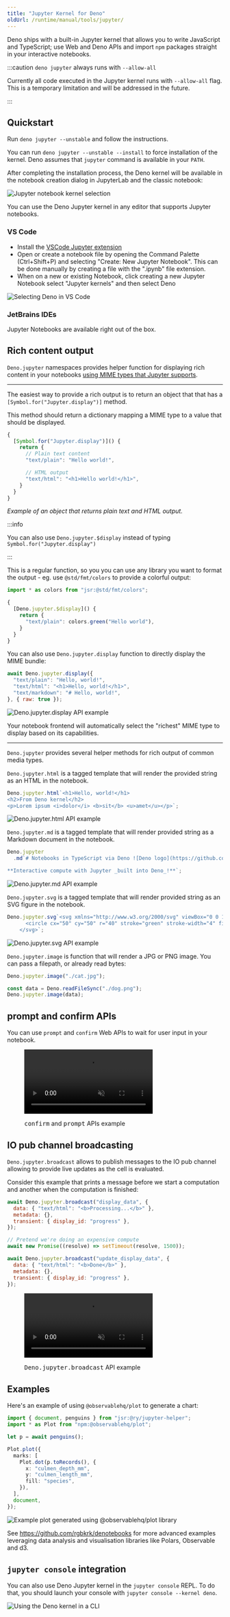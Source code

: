 ```yaml
---
title: "Jupyter Kernel for Deno"
oldUrl: /runtime/manual/tools/jupyter/
---
```


Deno ships with a built-in Jupyter kernel that allows you to write JavaScript
and TypeScript; use Web and Deno APIs and import `npm` packages straight in your
interactive notebooks.

:::caution `deno jupyter` always runs with `--allow-all`

Currently all code executed in the Jupyter kernel runs with `--allow-all` flag.
This is a temporary limitation and will be addressed in the future.

:::

## Quickstart

Run `deno jupyter --unstable` and follow the instructions.

You can run `deno jupyter --unstable --install` to force installation of the
kernel. Deno assumes that `jupyter` command is available in your `PATH`.

After completing the installation process, the Deno kernel will be available in
the notebook creation dialog in JupyterLab and the classic notebook:

![Jupyter notebook kernel selection](../images/jupyter_notebook.png)

You can use the Deno Jupyter kernel in any editor that supports Jupyter
notebooks.

### VS Code

- Install the
  [VSCode Jupyter extension](https://marketplace.visualstudio.com/items?itemName=ms-toolsai.jupyter)
- Open or create a notebook file by opening the Command Palette (Ctrl+Shift+P)
  and selecting "Create: New Jupyter Notebook". This can be done manually by
  creating a file with the ".ipynb" file extension.
- When on a new or existing Notebook, click creating a new Jupyter Notebook
  select "Jupyter kernels" and then select Deno

![Selecting Deno in VS Code](https://github.com/denoland/deno-docs/assets/836375/32f0ccc3-35f7-47e5-84f4-17c20a5b5732)

### JetBrains IDEs

Jupyter Notebooks are available right out of the box.

## Rich content output

`Deno.jupyter` namespaces provides helper function for displaying rich content
in your notebooks
[using MIME types that Jupyter supports](https://docs.jupyter.org/en/latest/reference/mimetype.html).

---

The easiest way to provide a rich output is to return an object that that has a
`[Symbol.for("Jupyter.display")]` method.

This method should return a dictionary mapping a MIME type to a value that
should be displayed.

```ts
{
  [Symbol.for("Jupyter.display")]() {
    return {
      // Plain text content
      "text/plain": "Hello world!",

      // HTML output
      "text/html": "<h1>Hello world!</h1>",
    }
  }
}
```

_Example of an object that returns plain text and HTML output._

:::info

You can also use `Deno.jupyter.$display` instead of typing
`Symbol.for("Jupyter.display")`

:::

This is a regular function, so you you can use any library you want to format
the output - eg. use `@std/fmt/colors` to provide a colorful output:

```ts
import * as colors from "jsr:@std/fmt/colors";

{
  [Deno.jupyter.$display]() {
    return {
      "text/plain": colors.green("Hello world"),
    }
  }
}
```

You can also use `Deno.jupyter.display` function to directly display the MIME
bundle:

```js
await Deno.jupyter.display({
  "text/plain": "Hello, world!",
  "text/html": "<h1>Hello, world!</h1>",
  "text/markdown": "# Hello, world!",
}, { raw: true });
```

![`Deno.jupyter.display` API example](../images/jupyter-display.png)

Your notebook frontend will automatically select the "richest" MIME type to
display based on its capabilities.

---

`Deno.jupyter` provides several helper methods for rich output of common media
types.

`Deno.jupyter.html` is a tagged template that will render the provided string as an
HTML in the notebook.

```js
Deno.jupyter.html`<h1>Hello, world!</h1>
<h2>From Deno kernel</h2>
<p>Lorem ipsum <i>dolor</i> <b>sit</b> <u>amet</u></p>`;
```

![`Deno.jupyter.html` API example](../images/jupyter-html.png)

`Deno.jupyter.md` is a tagged template that will render provided string as a
Markdown document in the notebook.

```js
Deno.jupyter
  .md`# Notebooks in TypeScript via Deno ![Deno logo](https://github.com/denoland.png?size=32)

**Interactive compute with Jupyter _built into Deno_!**`;
```

![`Deno.jupyter.md` API example](../images/jupyter-md.png)

`Deno.jupyter.svg` is a tagged template that will render provided string as an
SVG figure in the notebook.

```js
Deno.jupyter.svg`<svg xmlns="http://www.w3.org/2000/svg" viewBox="0 0 100 100">
      <circle cx="50" cy="50" r="40" stroke="green" stroke-width="4" fill="yellow" />
    </svg>`;
```

![`Deno.jupyter.svg` API example](../images/jupyter-svg.png)

`Deno.jupyter.image` is function that will render a JPG or PNG image. You can
pass a filepath, or already read bytes:

```js
Deno.jupyter.image("./cat.jpg");

const data = Deno.readFileSync("./dog.png");
Deno.jupyter.image(data);
```

## prompt and confirm APIs

You can use `prompt` and `confirm` Web APIs to wait for user input in your
notebook.

<figure>

<video class="w-full" alt="`confirm` and `prompt` APIs example" autoplay muted loop playsinline controls src="../images/jupyter-confirm-prompt.mp4"></video>

<figcaption><span style="font-family: monospace;">confirm</span> and <span style="font-family: monospace;">prompt</span> APIs example</figcaption>

</figure>

## IO pub channel broadcasting

`Deno.jupyter.broadcast` allows to publish messages to the IO pub channel
allowing to provide live updates as the cell is evaluated.

Consider this example that prints a message before we start a computation and
another when the computation is finished:

```js
await Deno.jupyter.broadcast("display_data", {
  data: { "text/html": "<b>Processing...</b>" },
  metadata: {},
  transient: { display_id: "progress" },
});

// Pretend we're doing an expensive compute
await new Promise((resolve) => setTimeout(resolve, 1500));

await Deno.jupyter.broadcast("update_display_data", {
  data: { "text/html": "<b>Done</b>" },
  metadata: {},
  transient: { display_id: "progress" },
});
```

<figure>

<video class="w-full" alt="`Deno.jupyter.broadcast` API example" autoplay muted loop playsinline controls src="../images/jupyter-broadcast.mp4"></video>

<figcaption><span style="font-family: monospace;">Deno.jupyter.broadcast</span> API example</figcaption>

</figure>

## Examples

Here's an example of using `@observablehq/plot` to generate a chart:

```ts
import { document, penguins } from "jsr:@ry/jupyter-helper";
import * as Plot from "npm:@observablehq/plot";

let p = await penguins();

Plot.plot({
  marks: [
    Plot.dot(p.toRecords(), {
      x: "culmen_depth_mm",
      y: "culmen_length_mm",
      fill: "species",
    }),
  ],
  document,
});
```

![Example plot generated using `@observablehq/plot` library](../images/jupyter-plot.png)

See https://github.com/rgbkrk/denotebooks for more advanced examples leveraging
data analysis and visualisation libraries like Polars, Observable and d3.

## `jupyter console` integration

You can also use Deno Jupyter kernel in the `jupyter console` REPL. To do that,
you should launch your console with `jupyter console --kernel deno`.

![Using the Deno kernel in a CLI](../images/jupyter-cli.gif)
